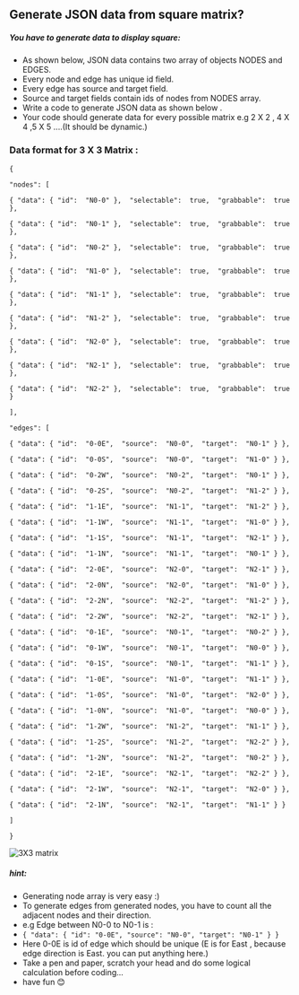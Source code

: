 
## Generate JSON data from square matrix?

##### You have to generate data to display square:

 

 - As shown below, JSON data contains two array of objects NODES and EDGES.
 - Every node and edge has unique id field.
 - Every edge has source and target field.
 - Source and target fields contain ids of nodes from NODES array.
 - Write a code to generate JSON data as shown below .
 - Your code should generate data for every possible matrix e.g 2 X 2 , 4 X 4 ,5 X 5 ....(It should be dynamic.)


 
### Data format for 3 X 3 Matrix :
```
{

"nodes": [

{ "data": { "id":  "N0-0" },  "selectable":  true,  "grabbable":  true },

{ "data": { "id":  "N0-1" },  "selectable":  true,  "grabbable":  true },

{ "data": { "id":  "N0-2" },  "selectable":  true,  "grabbable":  true },

{ "data": { "id":  "N1-0" },  "selectable":  true,  "grabbable":  true },

{ "data": { "id":  "N1-1" },  "selectable":  true,  "grabbable":  true },

{ "data": { "id":  "N1-2" },  "selectable":  true,  "grabbable":  true },

{ "data": { "id":  "N2-0" },  "selectable":  true,  "grabbable":  true },

{ "data": { "id":  "N2-1" },  "selectable":  true,  "grabbable":  true },

{ "data": { "id":  "N2-2" },  "selectable":  true,  "grabbable":  true }

],

"edges": [

{ "data": { "id":  "0-0E",  "source":  "N0-0",  "target":  "N0-1" } },

{ "data": { "id":  "0-0S",  "source":  "N0-0",  "target":  "N1-0" } },

{ "data": { "id":  "0-2W",  "source":  "N0-2",  "target":  "N0-1" } },

{ "data": { "id":  "0-2S",  "source":  "N0-2",  "target":  "N1-2" } },

{ "data": { "id":  "1-1E",  "source":  "N1-1",  "target":  "N1-2" } },

{ "data": { "id":  "1-1W",  "source":  "N1-1",  "target":  "N1-0" } },

{ "data": { "id":  "1-1S",  "source":  "N1-1",  "target":  "N2-1" } },

{ "data": { "id":  "1-1N",  "source":  "N1-1",  "target":  "N0-1" } },

{ "data": { "id":  "2-0E",  "source":  "N2-0",  "target":  "N2-1" } },

{ "data": { "id":  "2-0N",  "source":  "N2-0",  "target":  "N1-0" } },

{ "data": { "id":  "2-2N",  "source":  "N2-2",  "target":  "N1-2" } },

{ "data": { "id":  "2-2W",  "source":  "N2-2",  "target":  "N2-1" } },

{ "data": { "id":  "0-1E",  "source":  "N0-1",  "target":  "N0-2" } },

{ "data": { "id":  "0-1W",  "source":  "N0-1",  "target":  "N0-0" } },

{ "data": { "id":  "0-1S",  "source":  "N0-1",  "target":  "N1-1" } },

{ "data": { "id":  "1-0E",  "source":  "N1-0",  "target":  "N1-1" } },

{ "data": { "id":  "1-0S",  "source":  "N1-0",  "target":  "N2-0" } },

{ "data": { "id":  "1-0N",  "source":  "N1-0",  "target":  "N0-0" } },

{ "data": { "id":  "1-2W",  "source":  "N1-2",  "target":  "N1-1" } },

{ "data": { "id":  "1-2S",  "source":  "N1-2",  "target":  "N2-2" } },

{ "data": { "id":  "1-2N",  "source":  "N1-2",  "target":  "N0-2" } },

{ "data": { "id":  "2-1E",  "source":  "N2-1",  "target":  "N2-2" } },

{ "data": { "id":  "2-1W",  "source":  "N2-1",  "target":  "N2-0" } },

{ "data": { "id":  "2-1N",  "source":  "N2-1",  "target":  "N1-1" } }

]

}
```

 ![3X3 matrix](https://github.com/KishorRathva/Exam2020/blob/master/public/threeXthree.png)

 ##### hint:
 
 - Generating node array is very easy :)
 - To generate edges from generated nodes, you have to count all the adjacent nodes and their direction.
 - e.g Edge between N0-0 to N0-1 is  :
 - ```{ "data": { "id": "0-0E", "source": "N0-0", "target": "N0-1" } }```
 - Here 0-0E is id of edge which should be unique (E is for East , because edge direction is East. you can put anything here.)
 - Take a pen and paper, scratch your head and do some logical calculation before coding...
 - have fun 😊